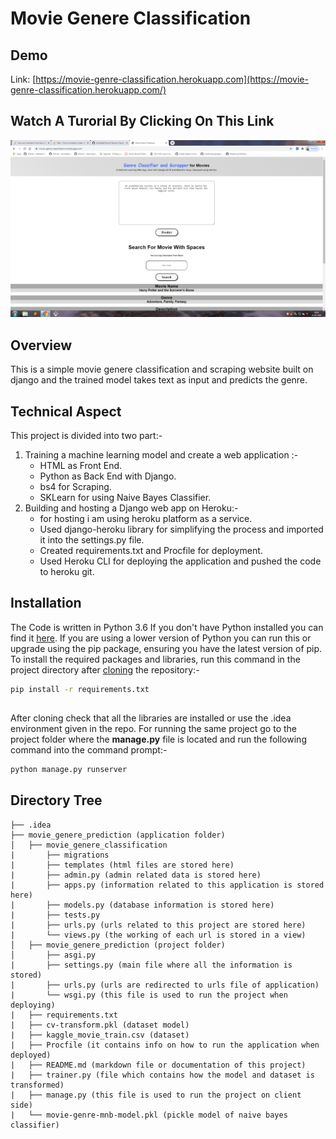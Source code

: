 # Movie Genere Classification

## Demo
Link: [https://movie-genre-classification.herokuapp.com](https://movie-genre-classification.herokuapp.com/)

## Watch A Turorial By Clicking On This Link
[![Movie Genre Classification using NLP](1.png)](https://www.youtube.com/watch?v=svEFW9gLU2E "Movie Genre Classification using NLP")

## Overview
This is a simple movie genere classification and scraping website built on django and the trained model takes text as input and predicts the genre.

## Technical Aspect
This project is divided into two part:-
1. Training a machine learning model and create a web application :-
    * HTML as Front End.
    * Python as Back End with Django.
    * bs4 for Scraping.
    * SKLearn for using Naive Bayes Classifier.
2. Building and hosting a Django web app on Heroku:-
    * for hosting i am using heroku platform as a service.
    * Used django-heroku library for simplifying the process and imported it into the settings.py file.
    * Created requirements.txt and Procfile for deployment.
    * Used Heroku CLI for deploying the application and pushed the code to heroku git.

## Installation
The Code is written in Python 3.6 If you don't have Python installed you can find it [here](https://www.python.org/downloads/). If you are using a lower version of Python you can run this or upgrade using the pip package, ensuring you have the latest version of pip. To install the required packages and libraries, run this command in the project directory after [cloning](https://www.howtogeek.com/451360/how-to-clone-a-github-repository/) the repository:-
```bash
pip install -r requirements.txt
```
##
After cloning check that all the libraries are installed or use the .idea environment given in the repo.
For running the same project go to the project folder where the **manage.py** file is located and run the following command into the command prompt:-
```bash
python manage.py runserver
```

## Directory Tree 
```
├── .idea 
├── movie_genere_prediction (application folder)
│   ├── movie_genere_classification
|       ├── migrations
|       ├── templates (html files are stored here)
|       ├── admin.py (admin related data is stored here)
|       ├── apps.py (information related to this application is stored here)
|       ├── models.py (database information is stored here)
|       ├── tests.py 
|       ├── urls.py (urls related to this project are stored here)
|       └── views.py (the working of each url is stored in a view)
│   ├── movie_genere_prediction (project folder)
│       ├── asgi.py
|       ├── settings.py (main file where all the information is stored)
|       ├── urls.py (urls are redirected to urls file of application)
|       └── wsgi.py (this file is used to run the project when deploying)
|   ├── requirements.txt
|   ├── cv-transform.pkl (dataset model)
|   ├── kaggle_movie_train.csv (dataset)
|   ├── Procfile (it contains info on how to run the application when deployed)
|   ├── README.md (markdown file or documentation of this project)
|   ├── trainer.py (file which contains how the model and dataset is transformed)
|   ├── manage.py (this file is used to run the project on client side)
|   └── movie-genre-mnb-model.pkl (pickle model of naive bayes classifier)
```
